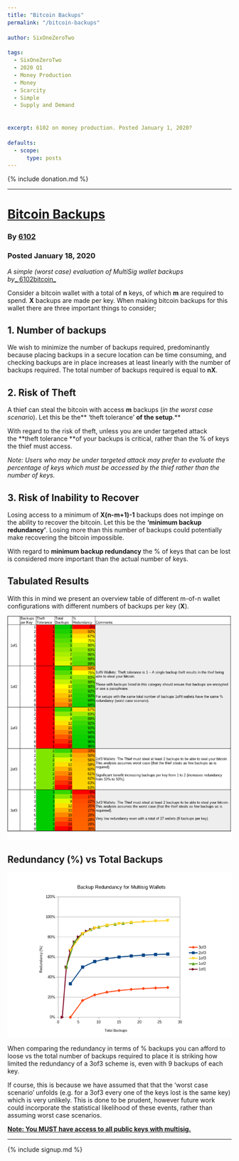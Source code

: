 ```yaml
---
title: "Bitcoin Backups"
permalink: "/bitcoin-backups" 

author: SixOneZeroTwo

tags:
  - SixOneZeroTwo
  - 2020 Q1
  - Money Production
  - Money
  - Scarcity
  - Simple
  - Supply and Demand


excerpt: 6102 on money production. Posted January 1, 2020?

defaults:
  - scope:
      type: posts
---
```


{% include donation.md %}

***

# [Bitcoin Backups](https://medium.com/@6102bitcoin/bitcoin-backups-e708028d8e4b)
### By [6102](https://twitter.com/6102bitcoin)
### Posted January 18, 2020

_A simple (worst case) evaluation of MultiSig wallet backups by_[_ 6102bitcoin_](https://twitter.com/6102bitcoin)

Consider a bitcoin wallet with a total of **n** keys, of which **m** are required to spend. **X** backups are made per key. When making bitcoin backups for this wallet there are three important things to consider;

## **1\. Number of backups**

We wish to minimize the number of backups required, predominantly because placing backups in a secure location can be time consuming, and checking backups are in place increases at least linearly with the number of backups required. The total number of backups required is equal to **nX**.

## **2\. Risk of Theft**

A thief can steal the bitcoin with access **m** backups (_in the worst case scenario_). Let this be the** ‘theft tolerance’ **of the setup**.**

With regard to the risk of theft, unless you are under targeted attack the **theft tolerance **of your backups is critical, rather than the % of keys the thief must access.

_Note: Users who may be under targeted attack may prefer to evaluate the percentage of keys which must be accessed by the thief rather than the number of keys._

## **3\. Risk of Inability to Recover**

Losing access to a minimum of **X(n-m+1)-1** backups does not impinge on the ability to recover the bitcoin. Let this be the **‘minimum backup redundancy’**. Losing more than this number of backups could potentially make recovering the bitcoin impossible.

With regard to **minimum backup redundancy** the % of keys that can be lost is considered more important than the actual number of keys.

## Tabulated Results

With this in mind we present an overview table of different m-of-n wallet configurations with different numbers of backups per key (**X**).

![](/assets/images/2020/m1/6102-6.png)

## Redundancy (%) vs Total Backups

![](/assets/images/2020/m1/6102-7.png)

When comparing the redundancy in terms of % backups you can afford to loose vs the total number of backups required to place it is striking how limited the redundancy of a 3of3 scheme is, even with 9 backups of each key.

If course, this is because we have assumed that that the ‘worst case scenario’ unfolds (e.g. for a 3of3 every one of the keys lost is the same key) which is very unlikely. This is done to be prudent, however future work could incorporate the statistical likelihood of these events, rather than assuming worst case scenarios.

**[Note: You MUST have access to all public keys with multisig.](https://twitter.com/kallerosenbaum/status/993193566343135234?s=19)**

***

{% include signup.md %}